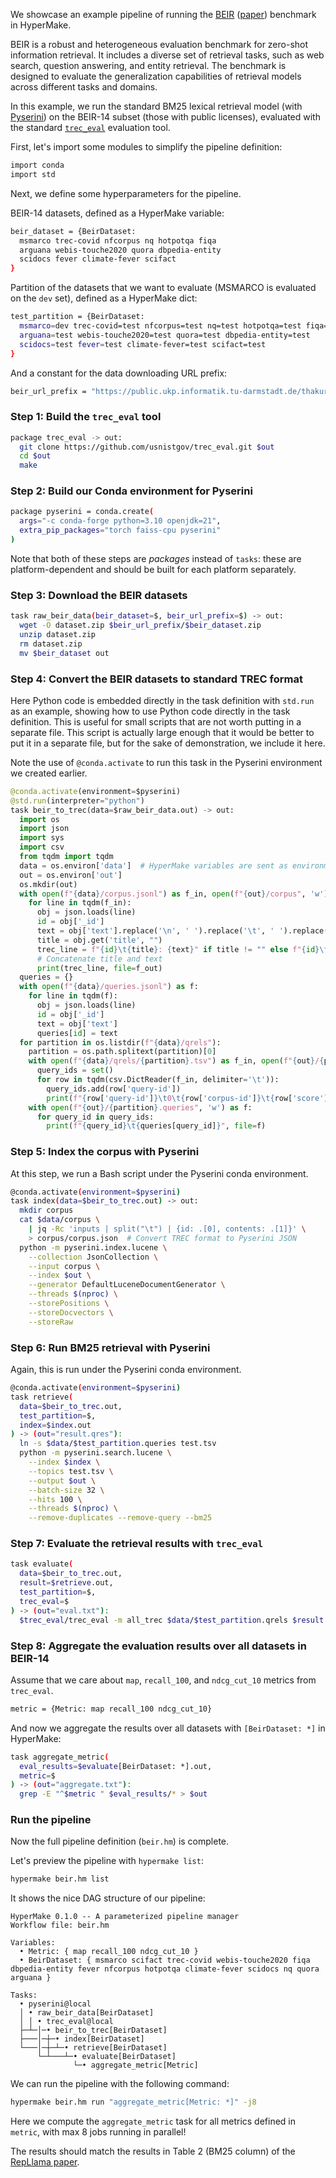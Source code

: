 We showcase an example pipeline of running the [BEIR](https://beir.ai) ([paper](https://datasets-benchmarks-proceedings.neurips.cc/paper_files/paper/2021/hash/65b9eea6e1cc6bb9f0cd2a47751a186f-Abstract-round2.html)) benchmark in HyperMake.

BEIR is a robust and heterogeneous evaluation benchmark for zero-shot information retrieval. It includes a diverse set of retrieval tasks, such as web search, question answering, and entity retrieval. The benchmark is designed to evaluate the generalization capabilities of retrieval models across different tasks and domains.

In this example, we run the standard BM25 lexical retrieval model (with [Pyserini](https://github.com/castorini/pyserini)) on the BEIR-14 subset (those with public licenses), evaluated with the standard [`trec_eval`](https://github.com/usnistgov/trec_eval) evaluation tool.

First, let's import some modules to simplify the pipeline definition:
```bash
import conda
import std
```

Next, we define some hyperparameters for the pipeline. 

BEIR-14 datasets, defined as a HyperMake variable:
```bash
beir_dataset = {BeirDataset:
  msmarco trec-covid nfcorpus nq hotpotqa fiqa
  arguana webis-touche2020 quora dbpedia-entity
  scidocs fever climate-fever scifact
}
```
Partition of the datasets that we want to evaluate (MSMARCO is evaluated on the `dev` set), defined as a HyperMake dict:
```bash
test_partition = {BeirDataset:
  msmarco=dev trec-covid=test nfcorpus=test nq=test hotpotqa=test fiqa=test
  arguana=test webis-touche2020=test quora=test dbpedia-entity=test
  scidocs=test fever=test climate-fever=test scifact=test
}
```

And a constant for the data downloading URL prefix:
```bash
beir_url_prefix = "https://public.ukp.informatik.tu-darmstadt.de/thakur/BEIR/datasets"
```

### Step 1: Build the `trec_eval` tool
```bash
package trec_eval -> out:
  git clone https://github.com/usnistgov/trec_eval.git $out
  cd $out
  make
```

### Step 2: Build our Conda environment for Pyserini
```bash
package pyserini = conda.create(
  args="-c conda-forge python=3.10 openjdk=21",
  extra_pip_packages="torch faiss-cpu pyserini"
)
```
Note that both of these steps are *packages* instead of `tasks`: these are platform-dependent and should be built for each platform separately.

### Step 3: Download the BEIR datasets
```bash
task raw_beir_data(beir_dataset=$, beir_url_prefix=$) -> out:
  wget -O dataset.zip $beir_url_prefix/$beir_dataset.zip
  unzip dataset.zip
  rm dataset.zip
  mv $beir_dataset out
```

### Step 4: Convert the BEIR datasets to standard TREC format
Here Python code is embedded directly in the task definition with `std.run` as an example, showing how to use Python code directly in the task definition.  This is useful for small scripts that are not worth putting in a separate file.  This script is actually large enough that it would be better to put it in a separate file, but for the sake of demonstration, we include it here.

Note the use of `@conda.activate` to run this task in the Pyserini environment we created earlier.
```python
@conda.activate(environment=$pyserini)
@std.run(interpreter="python")
task beir_to_trec(data=$raw_beir_data.out) -> out:
  import os
  import json
  import sys
  import csv
  from tqdm import tqdm
  data = os.environ['data']  # HyperMake variables are sent as environment variables
  out = os.environ['out']
  os.mkdir(out)
  with open(f"{data}/corpus.jsonl") as f_in, open(f"{out}/corpus", 'w') as f_out:
    for line in tqdm(f_in):
      obj = json.loads(line)
      id = obj['_id']
      text = obj['text'].replace('\n', ' ').replace('\t', ' ').replace('\r', ' ')
      title = obj.get('title', "")
      trec_line = f"{id}\t{title}: {text}" if title != "" else f"{id}\t{text}" 
      # Concatenate title and text
      print(trec_line, file=f_out)
  queries = {}
  with open(f"{data}/queries.jsonl") as f:
    for line in tqdm(f):
      obj = json.loads(line)
      id = obj['_id']
      text = obj['text']
      queries[id] = text
  for partition in os.listdir(f"{data}/qrels"):
    partition = os.path.splitext(partition)[0]
    with open(f"{data}/qrels/{partition}.tsv") as f_in, open(f"{out}/{partition}.qrels", 'w') as f_out:
      query_ids = set()
      for row in tqdm(csv.DictReader(f_in, delimiter='\t')):
        query_ids.add(row['query-id'])
        print(f"{row['query-id']}\t0\t{row['corpus-id']}\t{row['score']}", file=f_out)
    with open(f"{out}/{partition}.queries", 'w') as f:
      for query_id in query_ids:
        print(f"{query_id}\t{queries[query_id]}", file=f)
```

### Step 5: Index the corpus with Pyserini
At this step, we run a Bash script under the Pyserini conda environment.
```bash
@conda.activate(environment=$pyserini)
task index(data=$beir_to_trec.out) -> out:
  mkdir corpus
  cat $data/corpus \
    | jq -Rc 'inputs | split("\t") | {id: .[0], contents: .[1]}' \
    > corpus/corpus.json  # Convert TREC format to Pyserini JSON
  python -m pyserini.index.lucene \
    --collection JsonCollection \
    --input corpus \
    --index $out \
    --generator DefaultLuceneDocumentGenerator \
    --threads $(nproc) \
    --storePositions \
    --storeDocvectors \
    --storeRaw
```

### Step 6: Run BM25 retrieval with Pyserini
Again, this is run under the Pyserini conda environment.
```bash
@conda.activate(environment=$pyserini)
task retrieve(
  data=$beir_to_trec.out, 
  test_partition=$, 
  index=$index.out
) -> (out="result.qres"):
  ln -s $data/$test_partition.queries test.tsv
  python -m pyserini.search.lucene \
    --index $index \
    --topics test.tsv \
    --output $out \
    --batch-size 32 \
    --hits 100 \
    --threads $(nproc) \
    --remove-duplicates --remove-query --bm25
```

### Step 7: Evaluate the retrieval results with `trec_eval`
```bash
task evaluate(
  data=$beir_to_trec.out,
  result=$retrieve.out,
  test_partition=$,
  trec_eval=$
) -> (out="eval.txt"):
  $trec_eval/trec_eval -m all_trec $data/$test_partition.qrels $result > $out
```

### Step 8: Aggregate the evaluation results over all datasets in BEIR-14
Assume that we care about `map`, `recall_100`, and `ndcg_cut_10` metrics from `trec_eval`.
```bash
metric = {Metric: map recall_100 ndcg_cut_10}
```
And now we aggregate the results over all datasets with `[BeirDataset: *]` in HyperMake:
```bash
task aggregate_metric(
  eval_results=$evaluate[BeirDataset: *].out, 
  metric=$
) -> (out="aggregate.txt"):
  grep -E "^$metric " $eval_results/* > $out
```

### Run the pipeline
Now the full pipeline definition (`beir.hm`) is complete.  

Let's preview the pipeline with `hypermake list`:
```bash
hypermake beir.hm list
```

It shows the nice DAG structure of our pipeline:
```
HyperMake 0.1.0 -- A parameterized pipeline manager
Workflow file: beir.hm

Variables:
  • Metric: { map recall_100 ndcg_cut_10 }
  • BeirDataset: { msmarco scifact trec-covid webis-touche2020 fiqa dbpedia-entity fever nfcorpus hotpotqa climate-fever scidocs nq quora arguana }

Tasks:
  • pyserini@local
  │ • raw_beir_data[BeirDataset]
  │ │ • trec_eval@local
  ├─┴─│─• beir_to_trec[BeirDataset]
  ├───│─┼─• index[BeirDataset]
  └───│─┼─┴─• retrieve[BeirDataset]
      └─┴───┴─• evaluate[BeirDataset]
              └─• aggregate_metric[Metric]
```


We can run the pipeline with the following command:
```bash
hypermake beir.hm run "aggregate_metric[Metric: *]" -j8
```
Here we compute the `aggregate_metric` task for all metrics defined in `metric`, with max 8 jobs running in parallel!

The results should match the results in Table 2 (BM25 column) of the [RepLlama paper](https://arxiv.org/pdf/2310.08319). 
